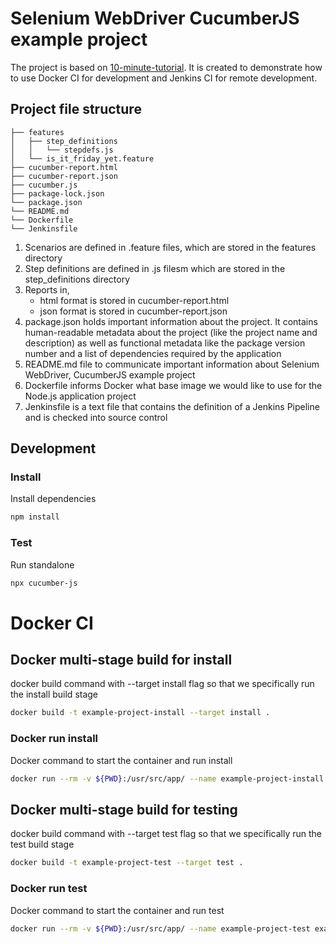 # Selenium WebDriver CucumberJS example project

The project is based on [10-minute-tutorial](https://cucumber.io/docs/guides/10-minute-tutorial/?lang=javascript). It is created to demonstrate how to use Docker CI for development and Jenkins CI for remote development.

## Project file structure

```
├── features
│   ├── step_definitions
│   │   └── stepdefs.js
│   └── is_it_friday_yet.feature
├── cucumber-report.html
├── cucumber-report.json
├── cucumber.js
├── package-lock.json
└── package.json
└── README.md 
└── Dockerfile
└── Jenkinsfile
```

1. Scenarios are defined in .feature files, which are stored in the features directory 
2. Step definitions are defined in .js filesm which are stored in the step_definitions directory
3. Reports in,
    - html format is stored in cucumber-report.html
    - json format is stored in cucumber-report.json
4. package.json holds important information about the project. It contains human-readable metadata about the project (like the project name and description) as well as functional metadata like the package version number and a list of dependencies required by the application
5. README.md file to communicate important information about Selenium WebDriver, CucumberJS example project
6. Dockerfile informs Docker what base image we would like to use for the Node.js application project
7. Jenkinsfile is a text file that contains the definition of a Jenkins Pipeline and is checked into source control

## Development

### Install

Install dependencies

```sh
npm install
```

### Test

Run standalone

```sh
npx cucumber-js
```

# Docker CI

## Docker multi-stage build for install
docker build command with --target install flag so that we specifically run the install build stage
```sh
docker build -t example-project-install --target install . 
```

### Docker run install

Docker command to start the container and run install
```sh
docker run --rm -v ${PWD}:/usr/src/app/ --name example-project-install example-project-install 
```

## Docker multi-stage build for testing
docker build command with --target test flag so that we specifically run the test build stage
```sh
docker build -t example-project-test --target test . 
```

### Docker run test

Docker command to start the container and run test
```sh
docker run --rm -v ${PWD}:/usr/src/app/ --name example-project-test example-project-test
```
